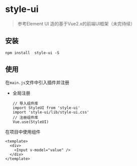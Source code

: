 # style-ui
>  参考Element UI 造的基于Vue2.x的前端UI框架（未完待续）

## 安装
```
npm install  style-ui -S
```

## 使用
在`main.js`文件中引入插件并注册
- 全局注册
  ```
  // 导入组件库
  import StyleUI from 'style-ui'
  import 'style-ui/lib/style-ui.css'
  // 注册组件库
  Vue.use(StyleUI)
  ```

 在项目中使用组件
```
<template>
  <div>
    <Input v-model="value" />
  </div>
</template>
```
